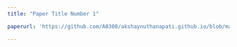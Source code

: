 ```yaml
---
title: "Paper Title Number 1"

paperurl: 'https://github.com/A0308/akshaynuthanapati.github.io/blob/master/files/Involution.pdf'

---
```

